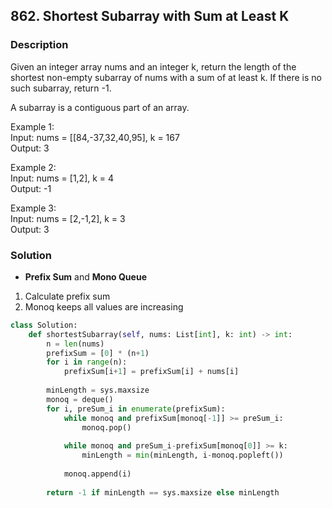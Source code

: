 ## 862. Shortest Subarray with Sum at Least K

### Description
Given an integer array nums and an integer k, return the length of the shortest non-empty subarray of nums with a sum of at least k. If there is no such subarray, return -1.

A subarray is a contiguous part of an array.

Example 1:  
Input: nums = [[84,-37,32,40,95], k = 167  
Output: 3  

Example 2:  
Input: nums = [1,2], k = 4  
Output: -1  

Example 3:  
Input: nums = [2,-1,2], k = 3  
Output: 3  

### Solution
* **Prefix Sum** and **Mono Queue**
1. Calculate prefix sum
2. Monoq keeps all values are increasing
```python
class Solution:
    def shortestSubarray(self, nums: List[int], k: int) -> int:
        n = len(nums)
        prefixSum = [0] * (n+1)
        for i in range(n):
            prefixSum[i+1] = prefixSum[i] + nums[i]
        
        minLength = sys.maxsize
        monoq = deque()
        for i, preSum_i in enumerate(prefixSum):
            while monoq and prefixSum[monoq[-1]] >= preSum_i:
                monoq.pop()
                
            while monoq and preSum_i-prefixSum[monoq[0]] >= k:
                minLength = min(minLength, i-monoq.popleft())
            
            monoq.append(i)
    
        return -1 if minLength == sys.maxsize else minLength
```